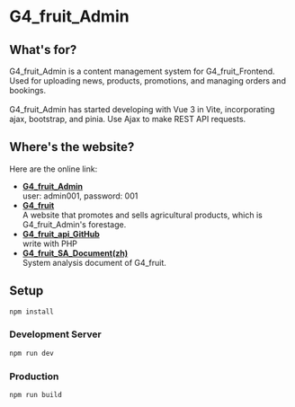 # G4_fruit_Admin 

What's for?
---
G4_fruit_Admin is a content management system for G4_fruit_Frontend.<br>
Used for uploading news, products, promotions, and managing orders and bookings. <br><br>
G4_fruit_Admin has started developing with Vue 3 in Vite, incorporating ajax, bootstrap, and pinia. Use Ajax to make REST API requests.

Where's the website?
---

Here are the online link:<br>
- [**G4_fruit_Admin**](https://tibamef2e.com/cid101/g4/admin/)  <br>
user: admin001, password: 001<br> 
- [**G4_fruit**](https://tibamef2e.com/cid101/g4/front/)  <br>
A website that promotes and sells agricultural products, which is G4_fruit_Admin's forestage. <br>
- [**G4_fruit_api_GitHub**](https://github.com/elaine0623/G4_php.git)  <br>
write with PHP <br>
- [**G4_fruit_SA_Document(zh)**](https://drive.google.com/file/d/1C1k3sDOqOyIEzS0rpjOansVMceRwSDg-/view?usp=sharing)<br>
System analysis document of G4_fruit. <br>

## Setup

```sh
npm install
```

### Development Server

```sh
npm run dev
```

### Production

```sh
npm run build
```